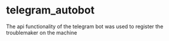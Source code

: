 # telegram_autobot
The api functionality of the telegram bot was used to register the troublemaker on the machine
